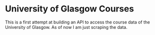 # University of Glasgow Courses
This is a first attempt at building an API to access the course data of the University of Glasgow. As of now I am just scraping the data.